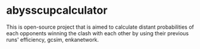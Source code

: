 # abysscupcalculator
This is open-source project that is aimed to calculate distant probabilities of each opponents winning the clash with each other by using their previous runs' efficiency, gcsim, enkanetwork. 
